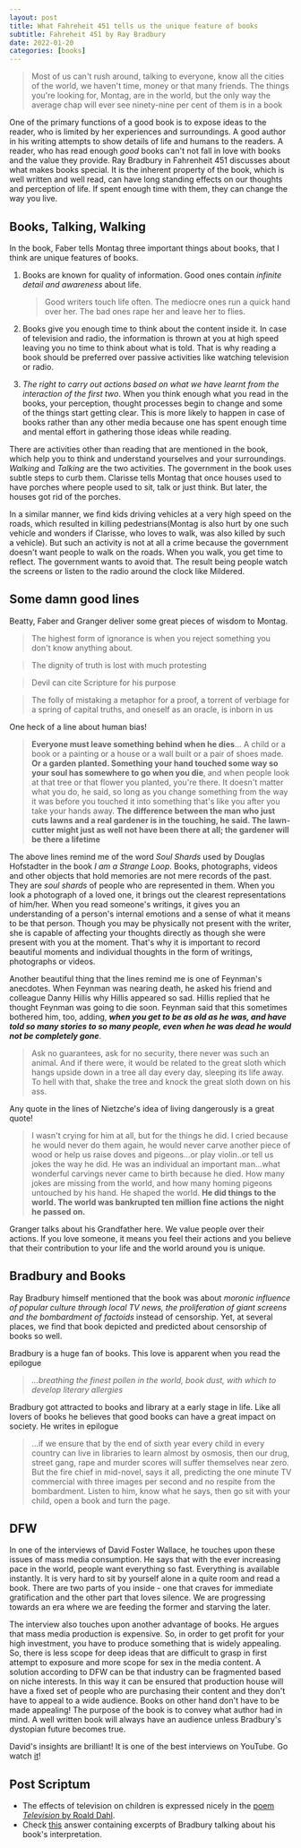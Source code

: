 ```yaml
---
layout: post
title: What Fahreheit 451 tells us the unique feature of books
subtitle: Fahreheit 451 by Ray Bradbury
date: 2022-01-20
categories: [books]
---
```


> Most of us can't rush around, talking to everyone, know all the cities of the world, we haven't time, money or that many friends. The things you're looking for, Montag, are in the world, but the only way the average chap will ever see ninety-nine per cent of them is in a book

One of the primary functions of a good book is to expose ideas to the reader, who is limited by her experiences and surroundings. A good author in his writing attempts to show details of life and humans to the readers. A reader, who has read enough *good* books can't not fall in love with books and the value they provide. Ray Bradbury in Fahrenheit 451 discusses about what makes books special. It is the inherent property of the book, which is well written and well read, can have long standing effects on our thoughts and perception of life. If spent enough time with them, they can change the way you live.

## Books, Talking, Walking

In the book, Faber tells Montag three important things about books, that I think are unique features of books.

1. Books are known for quality of information. Good ones contain *infinite detail and awareness* about life.

   > Good writers touch life often. The mediocre ones run a quick hand over her. The bad ones rape her and leave her to flies.

2. Books give you enough time to think about the content inside it. In case of television and radio, the information is thrown at you at high speed leaving you no time to think about what is told. That is why reading a book should be preferred over passive activities like watching television or radio.

3. *The right to carry out actions based on what we have learnt from the interaction of the first two*. When you think enough what you read in the books, your perception, thought processes begin to change and some of the things start getting clear. This is more likely to happen in case of books rather than any other media because one has spent enough time and mental effort in gathering those ideas while reading.

There are activities other than reading that are mentioned in the book, which help you to think and understand yourselves and your surroundings. *Walking* and *Talking* are the two activities. The government in the book uses subtle steps to curb them. Clarisse tells Montag that once houses used to have porches where people used to sit, talk or just think. But later, the houses got rid of the porches. 

In a similar manner, we find kids driving vehicles at a very high speed on the roads, which resulted in killing pedestrians(Montag is also hurt by one such vehicle and wonders if Clarisse, who loves to walk, was also killed by such a vehicle). But such an activity is not at all a crime because the government doesn't want people to walk on the roads. When you walk, you get time to reflect. The government wants to avoid that. The result being people watch the screens or listen to the radio around the clock like Mildered. 

## Some damn good lines

Beatty, Faber and Granger deliver some great pieces of wisdom to Montag. 

> The highest form of ignorance is when you reject something you don't know anything about.

> The dignity of truth is lost with much protesting

> Devil can cite Scripture for his purpose

> The folly of mistaking a metaphor for a proof, a torrent of verbiage for a spring of capital truths, and oneself as an oracle, is inborn in us

One heck of a line about human bias!

> **Everyone must leave something behind when he dies**... A child or a book or a painting or a house or a wall built or a pair of shoes made. **Or a garden planted. Something your hand touched some way so your soul has somewhere to go when you die**, and when people look at that tree or that flower you planted, you're there. It doesn't matter what you do, he said, so long as you change something from the way it was before you touched it into something that's like you after you take your hands away. **The difference between the man who just cuts lawns and a real gardener is in the touching, he said. The lawn-cutter might just as well not have been there at all; the gardener will be there a lifetime**

The above lines remind me of the word *Soul Shards* used by Douglas Hofstadter in the book *I am a Strange Loop*. Books, photographs, videos and other objects that hold memories are not mere records of the past. They are *soul shards* of people who are represented in them. When you look a photograph of a loved one, it brings out the clearest representations of him/her. When you read someone's writings, it gives you an understanding of a person's internal emotions and a sense of what it means to be that person. Though you may be physically not present with the writer, she is capable of affecting your thoughts directly as though she were present with you at the moment. That's why it is important to record beautiful moments and individual thoughts in the form of writings, photographs or videos.

Another beautiful thing that the lines remind me is one of Feynman's anecdotes. When Feynman was nearing death, he asked his friend and colleague Danny Hillis why Hillis appeared so sad. Hillis replied that he thought Feynman was going to die soon. Feynman said that this sometimes bothered him, too, adding, ***when you get to be as old as he was, and have told so many stories to so many people, even when he was dead he would not be completely gone***.

> Ask no guarantees, ask for no security, there never was such an animal. And if there were, it would be related to the great sloth which hangs upside down in a tree all day every day, sleeping its life away. To hell with that, shake the tree and knock the great sloth down on his ass.

Any quote in the lines of Nietzche's idea of living dangerously is a great quote!

> I wasn't crying for him at all, but for the things he did. I cried because he would never do them again, he would never carve another piece of wood or help us raise doves and pigeons...or play violin..or tell us jokes the way he did. He was an individual an important man...what wonderful carvings never came to birth because he died. How many jokes are missing from the world, and how many homing pigeons untouched by his hand. He shaped the world. **He did things to the world. The world was bankrupted ten million fine actions the night he passed on.**

Granger talks about his Grandfather here. We value people over their actions. If you love someone, it means you feel their actions and you believe that their contribution to your life and the world around you is unique.

## Bradbury and Books

Ray Bradbury himself mentioned that the book was about *moronic influence of popular culture through local TV news, the proliferation of giant screens and the bombardment of factoids* instead of censorship. Yet, at several places, we find that book depicted and predicted about censorship of books so well.  

Bradbury is a huge fan of books. This love is apparent when you read the epilogue

> *...breathing the finest pollen in the world, book dust, with which to develop literary allergies* 

Bradbury got attracted to books and library at a early stage in life. Like all lovers of books he believes that good books can have a great impact on society. He writes in epilogue

> ...if we ensure that by the end of sixth year every child in every country can live in libraries to learn almost by osmosis, then our drug, street gang, rape and murder scores will suffer themselves near zero. But the fire chief in mid-novel, says it all, predicting the one minute TV commercial with three images per second and no respite from the bombardment. Listen to him, know what he says, then go sit with your child, open a book and turn the page.  

## DFW

In one of the interviews of David Foster Wallace, he touches upon these issues of mass media consumption. He says that with the ever increasing pace in the world, people want everything so fast. Everything is available instantly. It is very hard to sit by yourself alone in a quite room and read a book. There are two parts of you inside - one that craves for immediate gratification and the other part that loves silence. We are progressing towards an era where we are feeding the former and starving the later. 

The interview also touches upon another advantage of books. He argues that mass media production is expensive. So, in order to get profit for your high investment, you have to produce something that is widely appealing. So, there is less scope for deep ideas that are difficult to grasp in first attempt to exposure and more scope for sex in the media content. A solution according to DFW can be that industry can be fragmented based on niche interests. In this way it can be ensured that production house will have a fixed set of people who are purchasing their content and they don't have to appeal to a wide audience. Books on other hand don't have to be made appealing! The purpose of the book is to convey what author had in mind. A well written book will always have an audience unless Bradbury's dystopian future becomes true.

David's insights are brilliant! It is one of the best interviews on YouTube. Go watch [it](https://youtu.be/iGLzWdT7vGc)!

## Post Scriptum

- The effects of television on children is expressed nicely in the [poem *Television* by Roald Dahl](https://youtu.be/GFFJSAmXyRs). 
- Check [this](https://skeptics.stackexchange.com/a/27823) answer containing excerpts of Bradbury talking about his book's interpretation.
